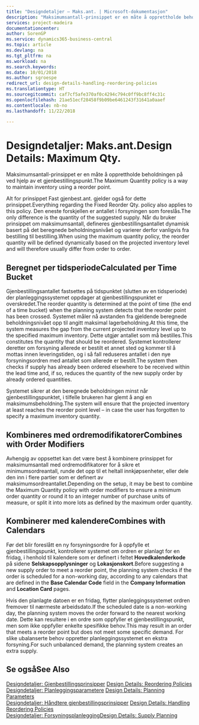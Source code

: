 ```yaml
---
title: "Designdetaljer – Maks.ant. | Microsoft-dokumentasjon"
description: "Maksimumsantall-prinsippet er en måte å opprettholde beholdningen på ved hjelp av et gjenbestillingspunkt."
services: project-madeira
documentationcenter: 
author: SorenGP
ms.service: dynamics365-business-central
ms.topic: article
ms.devlang: na
ms.tgt_pltfrm: na
ms.workload: na
ms.search.keywords: 
ms.date: 10/01/2018
ms.author: sgroespe
redirect_url: design-details-handling-reordering-policies
ms.translationtype: HT
ms.sourcegitcommit: caf7cf5afe370af0c4294c794c0ff9bc8ff4c31c
ms.openlocfilehash: 21ae51ecf28458f9b09be6461243f31641a0aaef
ms.contentlocale: nb-no
ms.lasthandoff: 11/22/2018

---
```

# <a name="design-details-maximum-qty"></a><span data-ttu-id="4c694-103">Designdetaljer: Maks.ant.</span><span class="sxs-lookup"><span data-stu-id="4c694-103">Design Details: Maximum Qty.</span></span>
<span data-ttu-id="4c694-104">Maksimumsantall-prinsippet er en måte å opprettholde beholdningen på ved hjelp av et gjenbestillingspunkt.</span><span class="sxs-lookup"><span data-stu-id="4c694-104">The Maximum Quantity policy is a way to maintain inventory using a reorder point.</span></span>  

 <span data-ttu-id="4c694-105">Alt for prinsippet Fast gjenbest.ant. gjelder også for dette prinsippet.</span><span class="sxs-lookup"><span data-stu-id="4c694-105">Everything regarding the Fixed Reorder Qty. policy also applies to this policy.</span></span> <span data-ttu-id="4c694-106">Den eneste forskjellen er antallet i forsyningen som foreslås.</span><span class="sxs-lookup"><span data-stu-id="4c694-106">The only difference is the quantity of the suggested supply.</span></span> <span data-ttu-id="4c694-107">Når du bruker prinsippet om maksimumsantall, defineres gjenbestillingsantallet dynamisk basert på det beregnede beholdningsnivået og varierer derfor vanligvis fra bestilling til bestilling.</span><span class="sxs-lookup"><span data-stu-id="4c694-107">When using the maximum quantity policy, the reorder quantity will be defined dynamically based on the projected inventory level and will therefore usually differ from order to order.</span></span>  

## <a name="calculated-per-time-bucket"></a><span data-ttu-id="4c694-108">Beregnet per tidsperiode</span><span class="sxs-lookup"><span data-stu-id="4c694-108">Calculated per Time Bucket</span></span>  
 <span data-ttu-id="4c694-109">Gjenbestillingsantallet fastsettes på tidspunktet (slutten av en tidsperiode) der planleggingssystemet oppdager at gjenbestillingspunktet er overskredet.</span><span class="sxs-lookup"><span data-stu-id="4c694-109">The reorder quantity is determined at the point of time (the end of a time bucket) when the planning system detects that the reorder point has been crossed.</span></span> <span data-ttu-id="4c694-110">Systemet måler nå avstanden fra gjeldende beregnede beholdningsnivået opp til angitt maksimal lagerbeholdning.</span><span class="sxs-lookup"><span data-stu-id="4c694-110">At this time, the system measures the gap from the current projected inventory level up to the specified maximum inventory.</span></span> <span data-ttu-id="4c694-111">Dette utgjør antallet som må bestilles.</span><span class="sxs-lookup"><span data-stu-id="4c694-111">This constitutes the quantity that should be reordered.</span></span> <span data-ttu-id="4c694-112">Systemet kontrollerer deretter om forsyning allerede er bestilt et annet sted og kommer til å mottas innen leveringstiden, og i så fall reduseres antallet i den nye forsyningsordren med antallet som allerede er bestilt.</span><span class="sxs-lookup"><span data-stu-id="4c694-112">The system then checks if supply has already been ordered elsewhere to be received within the lead time and, if so, reduces the quantity of the new supply order by already ordered quantities.</span></span>  

 <span data-ttu-id="4c694-113">Systemet sikrer at den beregnede beholdningen minst når gjenbestillingspunktet, i tilfelle brukeren har glemt å angi en maksimumsbeholdning.</span><span class="sxs-lookup"><span data-stu-id="4c694-113">The system will ensure that the projected inventory at least reaches the reorder point level – in case the user has forgotten to specify a maximum inventory quantity.</span></span>  

## <a name="combines-with-order-modifiers"></a><span data-ttu-id="4c694-114">Kombineres med ordremodifikatorer</span><span class="sxs-lookup"><span data-stu-id="4c694-114">Combines with Order Modifiers</span></span>  
 <span data-ttu-id="4c694-115">Avhengig av oppsettet kan det være best å kombinere prinsippet for maksimumsantall med ordremodifikatorer for å sikre et minimumsordreantall, runde det opp til et heltall innkjøpsenheter, eller dele den inn i flere partier som er definert av maksimumsordreantallet.</span><span class="sxs-lookup"><span data-stu-id="4c694-115">Depending on the setup, it may be best to combine the Maximum Quantity policy with order modifiers to ensure a minimum order quantity or round it to an integer number of purchase units of measure, or split it into more lots as defined by the maximum order quantity.</span></span>  

## <a name="combines-with-calendars"></a><span data-ttu-id="4c694-116">Kombinerer med kalendere</span><span class="sxs-lookup"><span data-stu-id="4c694-116">Combines with Calendars</span></span>  
 <span data-ttu-id="4c694-117">Før det blir foreslått en ny forsyningsordre for å oppfylle et gjenbestillingspunkt, kontrollerer systemet om ordren er planlagt for en fridag, i henhold til kalendere som er definert i feltet **Hovedkalenderkode** på sidene **Selskapsopplysninger** og **Lokasjonskort**.</span><span class="sxs-lookup"><span data-stu-id="4c694-117">Before suggesting a new supply order to meet a reorder point, the planning system checks if the order is scheduled for a non-working day, according to any calendars that are  defined in the **Base Calendar Code** field in the **Company Information** and **Location Card** pages.</span></span>  

 <span data-ttu-id="4c694-118">Hvis den planlagte datoen er en fridag, flytter planleggingssystemet ordren fremover til nærmeste arbeidsdato.</span><span class="sxs-lookup"><span data-stu-id="4c694-118">If the scheduled date is a non-working day, the planning system moves the order forward to the nearest working date.</span></span> <span data-ttu-id="4c694-119">Dette kan resultere i en ordre som oppfyller et gjenbestillingspunkt, men som ikke oppfyller enkelte spesifikke behov.</span><span class="sxs-lookup"><span data-stu-id="4c694-119">This may result in an order that meets a reorder point but does not meet some specific demand.</span></span> <span data-ttu-id="4c694-120">For slike ubalanserte behov oppretter planleggingssystemet en ekstra forsyning.</span><span class="sxs-lookup"><span data-stu-id="4c694-120">For such unbalanced demand, the planning system creates an extra supply.</span></span>  

## <a name="see-also"></a><span data-ttu-id="4c694-121">Se også</span><span class="sxs-lookup"><span data-stu-id="4c694-121">See Also</span></span>  
 <span data-ttu-id="4c694-122">[Designdetaljer: Gjenbestillingsprinsipper](design-details-reordering-policies.md) </span><span class="sxs-lookup"><span data-stu-id="4c694-122">[Design Details: Reordering Policies](design-details-reordering-policies.md) </span></span>  
 <span data-ttu-id="4c694-123">[Designdetaljer: Planleggingsparametere](design-details-planning-parameters.md) </span><span class="sxs-lookup"><span data-stu-id="4c694-123">[Design Details: Planning Parameters](design-details-planning-parameters.md) </span></span>  
 <span data-ttu-id="4c694-124">[Designdetaljer: Håndtere gjenbestillingsprinsipper](design-details-handling-reordering-policies.md) </span><span class="sxs-lookup"><span data-stu-id="4c694-124">[Design Details: Handling Reordering Policies](design-details-handling-reordering-policies.md) </span></span>  
 [<span data-ttu-id="4c694-125">Designdetaljer: Forsyningsplanlegging</span><span class="sxs-lookup"><span data-stu-id="4c694-125">Design Details: Supply Planning</span></span>](design-details-supply-planning.md)


